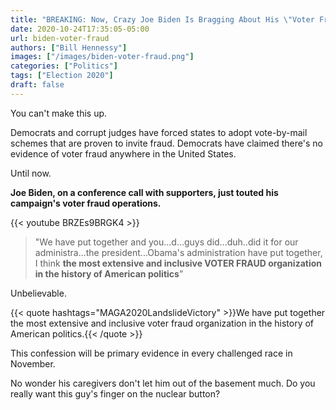 ```yaml
---
title: "BREAKING: Now, Crazy Joe Biden Is Bragging About His \"Voter Fraud Organization\""
date: 2020-10-24T17:35:05-05:00
url: biden-voter-fraud
authors: ["Bill Hennessy"]
images: ["/images/biden-voter-fraud.png"]
categories: ["Politics"]
tags: ["Election 2020"]
draft: false
---
```

You can't make this up. 

Democrats and corrupt judges have forced states to adopt vote-by-mail schemes that are proven to invite fraud. Democrats have claimed there's no evidence of voter fraud anywhere in the United States. 

Until now. 

**Joe Biden, on a conference call with supporters, just touted his campaign's voter fraud operations.**

{{< youtube BRZEs9BRGK4 >}}


> "We have put together and you...d...guys did...duh..did it for our administra...the president...Obama's administration have put together, I think **the most extensive and inclusive VOTER FRAUD organization in the history of American politics**”

Unbelievable. 

{{< quote hashtags="MAGA2020LandslideVictory" >}}We have put together the most extensive and inclusive voter fraud organization in the history of American politics.{{< /quote >}}

This confession will be primary evidence in every challenged race in November. 

No wonder his caregivers don't let him out of the basement much. Do you really want this guy's finger on the nuclear button? 
